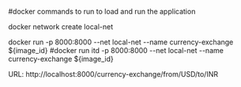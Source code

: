 #docker commands to run to load and run the application

docker network create local-net


docker run -p 8000:8000 --net local-net --name currency-exchange ${image_id}
#docker run itd -p 8000:8000 --net local-net --name currency-exchange ${image_id}


URL: http://localhost:8000/currency-exchange/from/USD/to/INR